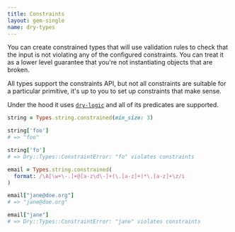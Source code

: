 ```yaml
---
title: Constraints
layout: gem-single
name: dry-types
---
```


You can create constrained types that will use validation rules to check that the input is not violating any of the configured constraints. You can treat it as a lower level guarantee that you're not instantiating objects that are broken.

All types support the constraints API, but not all constraints are suitable for a particular primitive, it's up to you to set up constraints that make sense.

Under the hood it uses [`dry-logic`](/gems/dry-logic) and all of its predicates are supported.

``` ruby
string = Types.string.constrained(min_size: 3)

string['foo']
# => "foo"

string['fo']
# => Dry::Types::ConstraintError: "fo" violates constraints

email = Types.string.constrained(
  format: /\A[\w+\-.]+@[a-z\d\-]+(\.[a-z]+)*\.[a-z]+\z/i
)

email["jane@doe.org"]
# => "jane@doe.org"

email["jane"]
# => Dry::Types::ConstraintError: "jane" violates constraints
```
